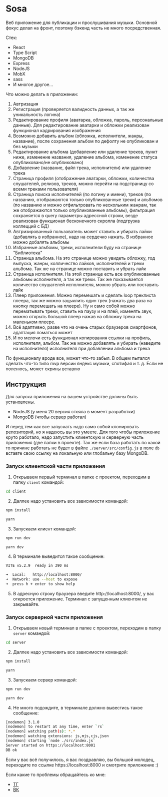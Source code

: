 # Sosa 

Веб приложение для публикации и прослушивания музыки. Основной фокус делал на фронт, поэтому бэкенд часть не много посредственная.

Стек: 
- React
- Type Script
- MongoDB
- Express
- NodeJS
- MobX
- sass
- И многое другое...

Что можно делать в приложении:
1. Автризация
2. Регистрация (проверяется валидность данных, а так же уникальность логина)
3. Редактирование профиля (аватарка, обложка, пароль, персональные данные). Для редактирование аватарки и обложки реализован функционал кадрирования изображения
4. Возможно добавить альбом (обложка, исполнители, жанры, название), после сохранения альбом по дефолту не опубликован и без музыки
5. Редактирование альбома (добавление или удаление треков, пункт ниже, изменение названия, удаление альбома, изменение статуса опубликовано/не опубликовано)
6. Добавление (название, файл трека, исполнители) или удаление трека
7. Страница профиля (отображение аватарки, обложки, количества слушателей, релизов, треков, можно перейти на подстраницу со всеми треками пользователя)
8. Страница поиска исполнителей (по логину и имени), треков (по названию, отображаются только опубликованные треки) и альбомов (по названию и можно отфильтровать по нескольким жанрам, так же отображаются только опубликованные альбомы), фильтрация сохраняется в query параметры адрессной строки, везде реализован функционал бесконечного скролла (подгрузка коллецций с БД)
9. Автризированный пользователь может ставить и убирать лайки (добавлять в избранное), надо на сердечко нажать. В избранное можно добалять альбомы
10. Избранные альбомы, треки, исполнители буду на странице "Библиотека"
11. Страница альбома. На это странице можно увидеть обложку, год выпуска, жанры, колличество лайков, исполнителей и треки альбома. Так же на странице можно поставить и убрать лайк
12. Страница исполнителя. На этой странице есть все опубликованные альбомы исполнителя, а так же треки. Так же показывается количество слушателей исполнителя, можно убрать или поставить лайк
13. Плеер приложения. Можно перемешать и сделать loop треклиста плеера, так же можно зацыклить один трек (нажать два раза на кнопку перемешать на плеере). Ну и само собой можно перематывать треки, ставить на паузу и на плей, изменять звук, можно открыть большой плеер нажав на обложку трека на маленьком плеере.
14. Всё адаптивно, разве что на очень старых браузеров смартфонов, адаптация ломаться может
15. И по мелочи есть функционал копирования ссылки на профиль, исполнителя, альбом. Так же можно добавлять и убирать (наведите на исполнителя) исполнителя при добавлении альбома и трека

По функционалу вроде все, может что-то забыл. В общем пытался сделать что-то типо mvp версии яндекс музыки, спотифая и т. д. Если не поленюсь, может скрины вставлю

## Инструкция 

Для запуска приложения на вашем устройстве должны быть установлены.

- NodeJS (у меня 20 версия стояла в момент разработки)
- MongoDB (чтобы сервер работал)

И перед тем как все запускать надо само собой клонировать репозиторий, но я надеюсь вы это умеете. Для того чтобы приложение круто работало, надо запустить клиентскую и серверную часть приложения (две папки в проекте). Так же если база работать по какой то причине работать не будет в файле `./server/src/config.js` в поле `db` вставте свою ссылку на локальную или глобальну базу MongoDB.
  
### Запуск клиентской части приложения

1. Открываем первый терминал в папке с проектом, переходим в папку `client` командой:
```bash
cd client
```

2. Даллее надо установить все зависимости командой:
```bash
npm install
```
```bash
yarn
```

3. Запускаем клиент командой:
```bash
npm run dev
```
```bash
yarn dev
```

4. В терминале выведится такое сообщение:
```bash
VITE v5.2.9  ready in 390 ms

➜  Local:   http://localhost:8000/
➜  Network: use --host to expose
➜  press h + enter to show help

```

5. В адресную строку браузера введите http://localhost:8000/, у вас откроется приложение. Терминал с запущенным клиентом не закрывайте.

### Запуск серверной части приложения

1. Открываем новый терминал в папке с проектом, переходим в папку `server` командой:
```bash
cd server
```

2. Даллее надо установить все зависимости командой:
```bash
npm install
```
```bash
yarn
```

3. Запускаем сервер командой:
```bash
npm run dev
```
```bash
yarn dev
```

4. Не много подождите, в терминале должно вывестись такое сообщение:
```bash
[nodemon] 3.1.0
[nodemon] to restart at any time, enter `rs`
[nodemon] watching path(s): *.*
[nodemon] watching extensions: js,mjs,cjs,json
[nodemon] starting `node ./src/index.js`
Server started on https://localhost:8001
DB ok
```

Если у вас всё получилось, я вас поздравляю, вы большой молодец, переходите по ссылке https://localhost:8000 и смотрите приложение :)


Если какие то проблемы обращайтесь ко мне:
- [ТГ](https://t.me/so_sa300)
- [ВК](https://vk.com/so_sa300)
